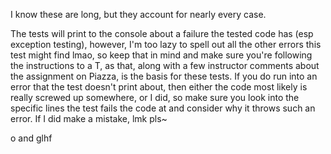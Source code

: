 I know these are long, but they account for nearly every case.

The tests will print to the console about a failure the tested code has (esp exception testing),
however, I'm too lazy to spell out all the other errors this test might find lmao, so keep that in mind and make sure
you're following the instructions to a T, as that, along with a few instructor comments about the assignment 
on Piazza, is the basis for these tests. If you do run into an error that the test doesn't print about, then either the code
most likely is really screwed up somewhere, or I did, so make sure you look into the specific lines the test fails the 
code at and consider why it throws such an error. If I did make a mistake, lmk pls~

o and glhf
